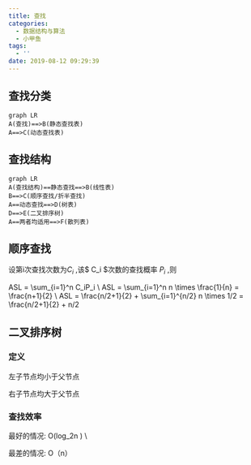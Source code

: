 ```yaml
---
title: 查找
categories:
  - 数据结构与算法
  - 小甲鱼
tags:
  - ''
date: 2019-08-12 09:29:39
---
```


## 查找分类
```mermaid
graph LR
A(查找)==>B(静态查找表)
A==>C(动态查找表)
```

## 查找结构

```mermaid
graph LR
A(查找结构)==静态查找==>B(线性表)
B==>C(顺序查找/折半查找)
A==动态查找==>D(树表)
D==>E(二叉排序树)
A==两者均适用==>F(散列表)
```

## 顺序查找

设第i次查找次数为$C_i$ ,该$ C_i $次数的查找概率 $P_i$ ,则 


ASL = \sum_{i=1}^n C_iP_i \\
ASL = \sum_{i=1}^n n \times \frac{1}{n} = \frac{n+1}{2} \\
ASL = \frac{n/2+1}{2} +  \sum_{i=1}^{n/2} n \times 1/2 =  \frac{n/2+1}{2} + n/2



## 二叉排序树

### 定义

左子节点均小于父节点

右子节点均大于父节点

### 查找效率

最好的情况: O(log_2n ) \\

最差的情况: O（n）









